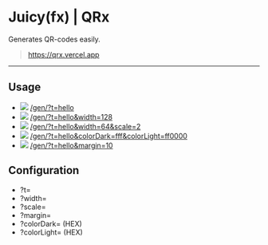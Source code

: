 # Juicy(fx) | QRx

Generates QR-codes easily.
> https://qrx.vercel.app

------

## Usage

- ![](https://qrx.vercel.app/gen/?t=hello&width=128) [/gen/?t=hello](https://qrx.vercel.app/gen/?t=hello)
- ![](https://qrx.vercel.app/gen/?t=hello&width=128) [/gen/?t=hello&width=128](https://qrx.vercel.app/gen/?t=hello&width=128)
- ![](https://qrx.vercel.app/gen/?t=hello&width=64&scale=2) [/gen/?t=hello&width=64&scale=2](https://qrx.vercel.app/gen/?t=hello&width=64&scale=2)
- ![](https://qrx.vercel.app/gen/?t=hello&width=128&colorDark=fff&colorLight=ff0000) [/gen/?t=hello&colorDark=fff&colorLight=ff0000](https://qrx.vercel.app/gen/?t=hello&colorDark=fff&colorLight=ff0000)
- ![](https://qrx.vercel.app/gen/?t=hello&width=128&margin=5) [/gen/?t=hello&margin=10](https://qrx.vercel.app/gen/?t=hello&margin=5)

## Configuration

- ?t=<string>
- ?width=<number>
- ?scale=<number>
- ?margin=<number>
- ?colorDark=<string> (HEX)
- ?colorLight=<string> (HEX)
